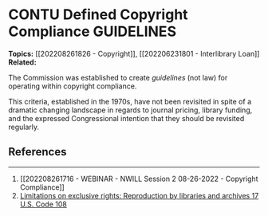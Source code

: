 # CONTU Defined Copyright Compliance GUIDELINES

**Topics:** [[202208261826 - Copyright]], [[202206231801 - Interlibrary Loan]]
**Related:** 

The Commission was established to create _guidelines_ (not law) for operating within copyright compliance.

This criteria, established in the 1970s, have not been revisited in spite of a dramatic changing landscape in regards to journal pricing, library funding, and the expressed Congressional intention that they should be revisited regularly.


## References
---
1. [[202208261716 - WEBINAR - NWILL Session 2 08-26-2022 - Copyright Compliance]]
2. [Limitations on exclusive rights: Reproduction by libraries and archives 17 U.S. Code 108](https://www.law.cornell.edu/uscode/text/17/108)